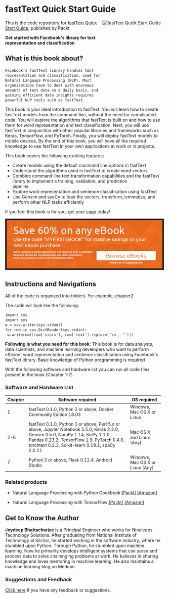 # fastText Quick Start Guide

<a href="https://www.packtpub.com/big-data-and-business-intelligence/fasttext-quick-start-guide?utm_source=github&utm_medium=repository&utm_campaign="><img src="https://dz13w8afd47il.cloudfront.net/sites/default/files/imagecache/ppv4_main_book_cover/B10726_MockupCover.png" alt="fastText Quick Start Guide" height="256px" align="right"></a>

This is the code repository for [fastText Quick Start Guide](https://www.packtpub.com/big-data-and-business-intelligence/fasttext-quick-start-guide?utm_source=github&utm_medium=repository&utm_campaign=9781789130997), published by Packt.

**Get started with Facebook's library for text representation and classification**

## What is this book about?
	Facebook's fastText library handles text representation and classification, used for Natural Language Processing (NLP). Most organizations have to deal with enormous amounts of text data on a daily basis, and gaining efficient data insights requires powerful NLP tools such as fastText. 
This book is your ideal introduction to fastText. You will learn how to create fastText models from the command line, without the need for complicated code. You will explore the algorithms that fastText is built on and how to use them for word representation and text classification. 
Next, you will use fastText in conjunction with other popular libraries and frameworks such as Keras, TensorFlow, and PyTorch. 
Finally, you will deploy fastText models to mobile devices. By the end of this book, you will have all the required knowledge to use fastText in your own applications at work or in projects.

This book covers the following exciting features:
* Create models using the default command line options in fastText
* Understand the algorithms used in fastText to create word vectors
* Combine command line text transformation capabilities and the fastText library to implement a training, validation, and prediction    
  pipeline
* Explore word representation and sentence classification using fastText
* Use Gensim and spaCy to load the vectors, transform, lemmatize, and perform other NLP tasks efficiently


If you feel this book is for you, get your [copy](https://www.amazon.com/dp/1789130999) today!

<a href="https://www.packtpub.com/?utm_source=github&utm_medium=banner&utm_campaign=GitHubBanner"><img src="https://raw.githubusercontent.com/PacktPublishing/GitHub/master/GitHub.png" 
alt="https://www.packtpub.com/" border="5" /></a>

## Instructions and Navigations
All of the code is organized into folders. For example, chapter2.

The code will look like the following:
```
import csv
import sys
w = csv.writer(sys.stdout)
for row in csv.DictReader(sys.stdin):
 w.writerow([row['stars'], row['text'].replace('\n', '')])
```

**Following is what you need for this book:**
This book is for data analysts, data scientists, and machine learning developers who want to perform efficient word representation and sentence classification using Facebook's fastText library. Basic knowledge of Python programming is required

With the following software and hardware list you can run all code files present in the book (Chapter 1-7).
### Software and Hardware List
| Chapter | Software required | OS required |
| -------- | ------------------------------------ | ----------------------------------- |
| 1 | fastText 0.1.0, Python 3 or above, Docker Community Edition 18.03 | Windows, Mac OS X or Linux  |
| 2-6 | fastText 0.1.0, Python 3 or above, Perl 5.o or above, Jupyter Notebook 5.5.0, Keras 2.2.0, Gensim 3.5.0, NumPy 1.14, SciPy 1.1.0, Pandas 0.23.2, TensorFlow 1.9, PyTorch 0.4.0, torchtext 0.2.3, Scikit-learn 0.19.1, spaCy 2.0.11 | Mac OS X, and Linux (Any) |
| 7 | Python 3 or above, Flask 0.12.4, Android Studio | Windows, Mac OS X or  Linux (Any) |



### Related products
* Natural Language Processing with Python Cookbook  [[Packt]](https://www.packtpub.com/big-data-and-business-intelligence/natural-language-processing-python-cookbook?utm_source=github&utm_medium=repository&utm_campaign=9781787289321) [[Amazon]](https://www.amazon.com/dp/178728932X)

* Natural Language Processing with TensorFlow [[Packt]](https://www.packtpub.com/application-development/natural-language-processing-tensorflow?utm_source=github&utm_medium=repository&utm_campaign=9781788478311) [[Amazon]](https://www.amazon.com/dp/1788478312)



## Get to Know the Author
**Joydeep Bhattacharjee**
 is a Principal Engineer who works for Nineleaps Technology Solutions. After graduating from National Institute of Technology at Silchar, he started working in the software industry, where he stumbled upon Python. Through Python, he stumbled upon machine learning. Now he primarily develops intelligent systems that can parse and process data to solve challenging problems at work. He believes in sharing knowledge and loves mentoring in machine learning. He also maintains a machine learning blog on Medium.


### Suggestions and Feedback
[Click here](https://docs.google.com/forms/d/e/1FAIpQLSdy7dATC6QmEL81FIUuymZ0Wy9vH1jHkvpY57OiMeKGqib_Ow/viewform) if you have any feedback or suggestions.



